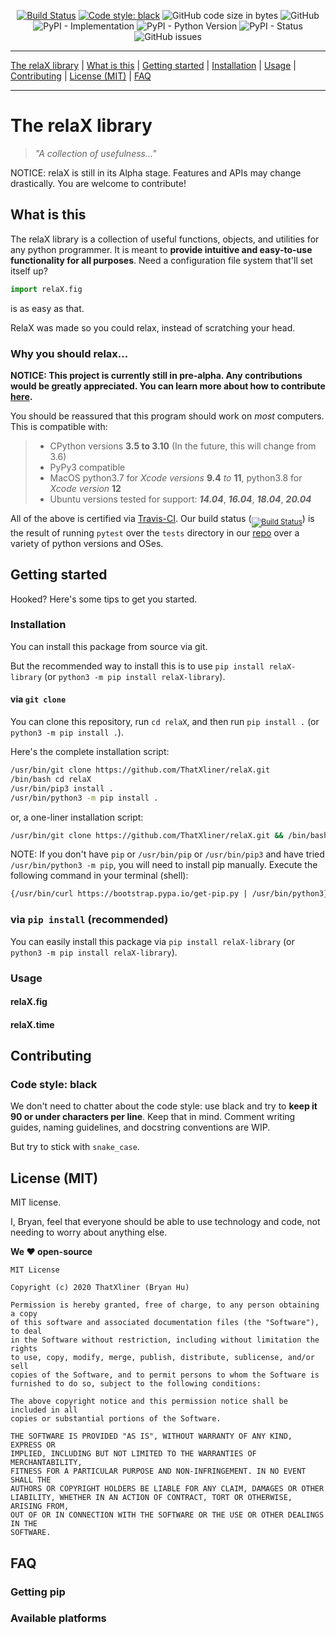 <p align="center"><a href="https://travis-ci.com/ThatXliner/relaX"><img src="https://travis-ci.com/ThatXliner/relaX.svg?branch=master" alt="Build Status"></a>
  <a href="https://github.com/psf/black"><img src="https://img.shields.io/badge/code%20style-black-000000.svg" alt="Code style: black"></a>
  <img src="https://img.shields.io/github/languages/code-size/ThatXliner/relaX" alt="GitHub code size in bytes">
  <img alt="GitHub" src="https://img.shields.io/github/license/ThatXliner/relaX">
  <img alt="PyPI - Implementation" src="https://img.shields.io/pypi/implementation/relax-library">
  <img alt="PyPI - Python Version" src="https://img.shields.io/pypi/pyversions/relax-library">
  <img alt="PyPI - Status" src="https://img.shields.io/pypi/status/relax-library">
  <img alt="GitHub issues" src="https://img.shields.io/github/issues/ThatXliner/relax">
</p>

---

[The relaX library](#the-relax-library) | [What is this](#what-is-this) | [Getting started](#getting-started) | [Installation](#installation) | [Usage](#usage) | [Contributing](#contributing) | [License (MIT)](#license-mit) | [FAQ](#faq)

---

# The relaX library

> _"A collection of usefulness..."_


NOTICE: relaX is still in its Alpha stage. Features and APIs may change drastically. You are welcome to contribute!

## What is this

The relaX library is a collection of useful functions, objects, and utilities for any python programmer. It is meant to **provide intuitive and easy-to-use functionality for all purposes**. Need a configuration file system that'll set itself up?

```python
import relaX.fig
```

is as easy as that.

RelaX was made so you could relax, instead of scratching your head.

### Why you should relax...

**NOTICE: This project is currently still in pre-alpha. Any contributions would be greatly appreciated. You can learn more about how to contribute [here](#contributing).**

You should be reassured that this program should work on _most_ computers. This is compatible with:

> - CPython versions **3.5 to 3.10** (In the future, this will change from 3.6)
> - PyPy3 compatible
> - MacOS python3.7 for _Xcode versions_ **9.4** _to_ **11**, python3.8 for _Xcode version_ **12**
> - Ubuntu versions tested for support: **_14.04_**, **_16.04_**, **_18.04_**, **_20.04_**

All of the above is certified via [Travis-CI](https://travis-ci.com/). Our build status (<sub>[![Build Status](https://travis-ci.com/ThatXliner/relaX.svg?branch=master)](https://travis-ci.com/ThatXliner/relaX)</sub>) is the result of running `pytest` over the `tests` directory in our [repo](https://github.com/ThatXliner/relaX) over a variety of python versions and OSes.

## Getting started

Hooked? Here's some tips to get you started.

### Installation

You can install this package from source via git.

But the recommended way to install this is to use `pip install relaX-library` (or `python3 -m pip install relaX-library`).

#### via `git clone`

You can clone this repository, run `cd relaX`, and then run `pip install .` (or `python3 -m pip install .`).

Here's the complete installation script:

```bash
/usr/bin/git clone https://github.com/ThatXliner/relaX.git
/bin/bash cd relaX
/usr/bin/pip3 install .
/usr/bin/python3 -m pip install .
```

or, a one-liner installation script:

```bash
/usr/bin/git clone https://github.com/ThatXliner/relaX.git && /bin/bash cd relaX && /usr/bin/pip3 install . ; /usr/bin/python3 -m pip install .
```

NOTE: If you don't have `pip` or `/usr/bin/pip` or `/usr/bin/pip3` and have tried `/usr/bin/python3 -m pip`, you will need to install pip manually. Execute the following command in your terminal (shell):

```bash
{/usr/bin/curl https://bootstrap.pypa.io/get-pip.py | /usr/bin/python3} || {wget https://bootstrap.pypa.io/get-pip.py | /usr/bin/python3} ||  {/usr/bin/curl https://bootstrap.pypa.io/get-pip.py | /usr/bin/python} ||  {wget https://bootstrap.pypa.io/get-pip.py | /usr/bin/python}
```

### via `pip install` (recommended)

You can easily install this package via `pip install relaX-library` (or `python3 -m pip install relaX-library`).

### Usage

#### relaX.fig

#### relaX.time

## Contributing

### Code style: black

We don't need to chatter about the code style: use black and try to **keep it 90 or under characters per line**. Keep that in mind. Comment writing guides, naming guidelines, and docstring conventions are WIP.


But try to stick with `snake_case`.

## License (MIT)

MIT license.

I, Bryan, feel that everyone should be able to use technology and code, not needing to worry about anything else.

**We ❤️ open-source**

```text
MIT License

Copyright (c) 2020 ThatXliner (Bryan Hu)

Permission is hereby granted, free of charge, to any person obtaining a copy
of this software and associated documentation files (the "Software"), to deal
in the Software without restriction, including without limitation the rights
to use, copy, modify, merge, publish, distribute, sublicense, and/or sell
copies of the Software, and to permit persons to whom the Software is
furnished to do so, subject to the following conditions:

The above copyright notice and this permission notice shall be included in all
copies or substantial portions of the Software.

THE SOFTWARE IS PROVIDED "AS IS", WITHOUT WARRANTY OF ANY KIND, EXPRESS OR
IMPLIED, INCLUDING BUT NOT LIMITED TO THE WARRANTIES OF MERCHANTABILITY,
FITNESS FOR A PARTICULAR PURPOSE AND NON-INFRINGEMENT. IN NO EVENT SHALL THE
AUTHORS OR COPYRIGHT HOLDERS BE LIABLE FOR ANY CLAIM, DAMAGES OR OTHER
LIABILITY, WHETHER IN AN ACTION OF CONTRACT, TORT OR OTHERWISE, ARISING FROM,
OUT OF OR IN CONNECTION WITH THE SOFTWARE OR THE USE OR OTHER DEALINGS IN THE
SOFTWARE.
```

## FAQ

### Getting pip

### Available platforms
